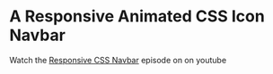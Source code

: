 # A Responsive Animated CSS Icon Navbar

Watch the [Responsive CSS Navbar](https://youtu.be/biOMz4puGt8) episode on on youtube
